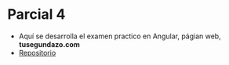 # Parcial 4

- Aquí se desarrolla el examen practico en Angular, págian web, **tusegundazo.com**
- [Repositorio](https://github.com/JUANES545/parcial-4/new/main?filename=README.md) 
